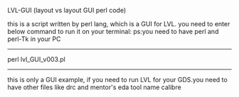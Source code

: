 LVL-GUI
(layout vs layout GUI perl code)

this is a script written by perl lang, which is a GUI for LVL. you need to enter below command to run it on your terminal:
ps:you need to have perl and perl-Tk in your PC
********************************
perl lvl_GUI_v003.pl
********************************
this is only a GUI example, if you need to run LVL for your GDS.you need to have other files like drc and mentor's eda tool name calibre
